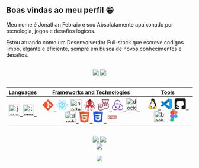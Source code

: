 

<!--
**JRaamos/JRaamos** is a ✨ _special_ ✨ repository because its `README.md` (this file) appears on your GitHub profile.


-->
## Boas vindas ao meu perfil 😀

Meu nome é Jonathan Febraio e sou Absolutamente apaixonado por tecnologia, jogos e desafios logicos.

Estou atuando como um Desenvolverdor Full-stack que escreve codigos limpo, elgante e eficiente, sempre em busca de novos conhecimentos e desafios.

<br>

<!-- GITHUB STATUS -->
 
<div align="center">
  <a href="https://github.com/JRaamos?tab=repositories">
 <img height="175em" src="https://github-readme-stats.vercel.app/api?username=JRaamos&show_icons=true&theme=chartreuse-dark&include_all_commits=true&count_private=true"/>
  <img height="175em" src="https://github-readme-stats.vercel.app/api/top-langs/?username=JRaamos&layout=compact&langs_count=7&theme=chartreuse-dark"/> 

</div>


  
##
<div id='lojc' align="center">

| Languages  | Frameworks and Technologies | Tools |
|---|---|---|
|<div id='lojc' align="center"><img title="javascript" src="https://user-images.githubusercontent.com/25181517/117447155-6a868a00-af3d-11eb-9cfe-245df15c9f3f.png" width="30" height="30"/>&nbsp;&nbsp;<img title="typescript" src="https://user-images.githubusercontent.com/25181517/183890598-19a0ac2d-e88a-4005-a8df-1ee36782fde1.png" width="30" height="30"/>&nbsp;&nbsp;</div>|<div id='lojc' align="center"><img title="git" src="https://github.com/devicons/devicon/blob/master/icons/git/git-original.svg" width="30" height="30"/>&nbsp;&nbsp;<img title="react" src="https://github.com/devicons/devicon/blob/1119b9f84c0290e0f0b38982099a2bd027a48bf1/icons/react/react-original.svg" width="30" height="30"/>&nbsp;&nbsp;<img title="nodejs" src="https://cdn.jsdelivr.net/gh/devicons/devicon/icons/nodejs/nodejs-plain.svg" width="30" height="30"/>&nbsp;&nbsp;<img title="react testing library" src="images/testing-library.svg" width="30" height="30"/>&nbsp;&nbsp;<img title="jest" src="https://github.com/devicons/devicon/blob/master/icons/jest/jest-plain.svg" width="30" height="30"/>&nbsp;&nbsp;<img title="redux" src="https://github.com/devicons/devicon/blob/1119b9f84c0290e0f0b38982099a2bd027a48bf1/icons/redux/redux-original.svg" width="30" height="30"/>&nbsp;&nbsp;<img title="docker" src="https://img.icons8.com/color/344/docker.png" width="30" height="35"/>&nbsp;&nbsp;<img title="docker compose" src="https://www.seekpng.com/png/full/525-5256723_docker-compose-logo.png" width="30" height="30"/>&nbsp;&nbsp;<img title="html" src="https://github.com/albertoflorence/albertoflorence/blob/main/images/html.svg" width="30" height="30"/>&nbsp;&nbsp;<img title="css" src="images/css.svg" width="30" height="30"/>&nbsp;&nbsp;<img title="npm" src="https://github.com/albertoflorence/albertoflorence/blob/main/images/npm.svg" width="30" height="30"/></div>|<div id='lojc' align="center"><img title="linux" src="https://github.com/devicons/devicon/blob/master/icons/linux/linux-original.svg" width="30" height="30"/>&nbsp;&nbsp;<img title="vscode" src="https://github.com/devicons/devicon/blob/master/icons/vscode/vscode-original.svg" width="30" height="30"/>&nbsp;&nbsp;<img title="github" src="https://github.com/albertoflorence/albertoflorence/blob/main/images/github.svg" width="30" height="30" background-color="white"/>&nbsp;&nbsp;<img title="bash" src="https://img.icons8.com/color/344/bash.png" width="30" height="30" background-color="white"/>&nbsp;&nbsp;<img title="figma" src="https://github.com/devicons/devicon/blob/master/icons/figma/figma-original.svg" width="30" height="30"/>&nbsp;&nbsp;</div>|
  ##
  
 
 <!-- REDES SOCIAIS -->
<div align="center">
  
  <a href="https://www.instagram.com/jonathan_febraio/" target="_blank"><img src="https://img.shields.io/badge/-Instagram-%23E4405F?style=for-the-badge&logo=instagram&logoColor=white" target="_blank"></a>
  <a href="https://www.linkedin.com/in/jonathan-ramos-77284a250/" target="_blank"><img src="https://img.shields.io/badge/-LinkedIn-%230077B5?style=for-the-badge&logo=linkedin&logoColor=white" target="_blank"></a>  
   <a href="mailto:jhonyramos46@gmail.com" target="_blank"><img src="https://play-lh.googleusercontent.com/D1Dz2BjPYev_oyksKXsdtAS66a_2Ql-sklpzTnwR9lqnDG_P5lAJEtfR70FudJ0XMA=s48-rw" style='width: 28px' target="_blank"></a>  
  
  ![](https://visitor-badge.glitch.me/badge?page_id=JRaamos)
</div>
